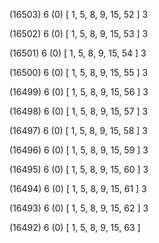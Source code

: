 (16503) 6 (0) [ 1, 5, 8, 9, 15, 52 ] 3 


(16502) 6 (0) [ 1, 5, 8, 9, 15, 53 ] 3 


(16501) 6 (0) [ 1, 5, 8, 9, 15, 54 ] 3 


(16500) 6 (0) [ 1, 5, 8, 9, 15, 55 ] 3 


(16499) 6 (0) [ 1, 5, 8, 9, 15, 56 ] 3 


(16498) 6 (0) [ 1, 5, 8, 9, 15, 57 ] 3 


(16497) 6 (0) [ 1, 5, 8, 9, 15, 58 ] 3 


(16496) 6 (0) [ 1, 5, 8, 9, 15, 59 ] 3 


(16495) 6 (0) [ 1, 5, 8, 9, 15, 60 ] 3 


(16494) 6 (0) [ 1, 5, 8, 9, 15, 61 ] 3 


(16493) 6 (0) [ 1, 5, 8, 9, 15, 62 ] 3 


(16492) 6 (0) [ 1, 5, 8, 9, 15, 63 ]  

